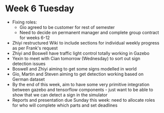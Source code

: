 # Week 6 Tuesday #

 - Fixing roles:
	- Gio agreed to be customer for rest of semester
	- Need to decide on permanent manager and complete group contract for weeks 6-12
 - Zhiyi restructured Wiki to include sections for individual weekly progress as per Frank's request
 - Zhiyi and Boswell have traffic light control totally working in Gazebo
 - Yexin to meet with Cian tomorrow (Wednesday) to sort out sign detection issues
 - Boswell and Zhiyi aiming to get some signs modelled in world
 - Gio, Martin and Steven aiming to get detection working based on German dataset
 - By the end of this week, aim to have some very primitive integration between gazebo and tensorflow components - just want to be able to show that we can detect a sign in the simulator
 - Reports and presentation due Sunday this week: need to allocate roles for who will complete which parts and set deadlines